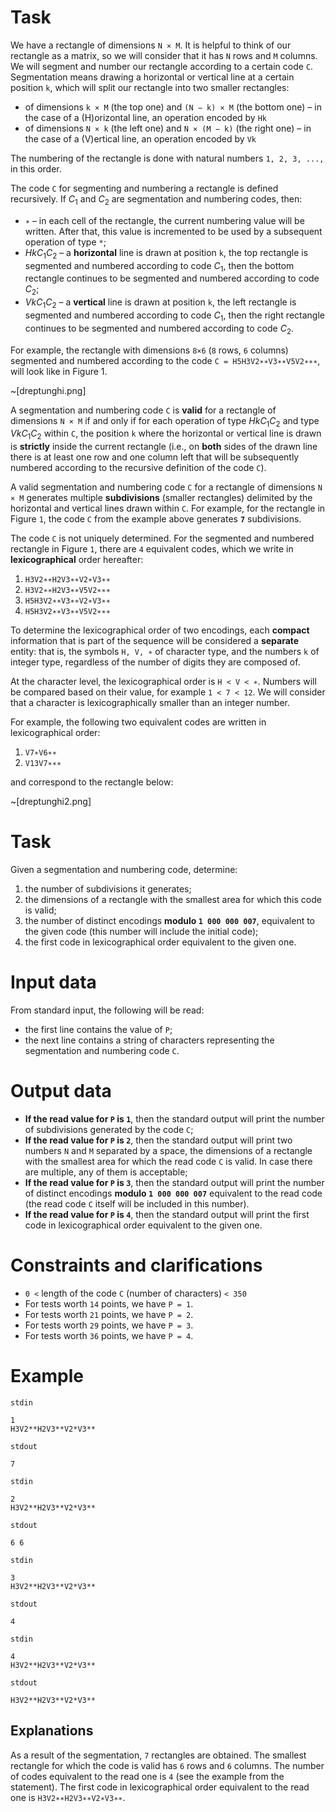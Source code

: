 # Task

We have a rectangle of dimensions `N × M`. It is helpful to think of our rectangle as a matrix, so we will consider that it has `N` rows and `M` columns. We will segment and number our rectangle according to a certain code `C`. Segmentation means drawing a horizontal or vertical line at a certain position `k`, which will split our rectangle into two smaller rectangles:
* of dimensions `k × M` (the top one) and `(N − k) × M` (the bottom one) – in the case of a (H)orizontal line, an operation encoded by `Hk`
* of dimensions `N × k` (the left one) and `N × (M − k)` (the right one) – in the case of a (V)ertical line, an operation encoded by `Vk`

The numbering of the rectangle is done with natural numbers `1, 2, 3, ...,` in this order.

The code `C` for segmenting and numbering a rectangle is defined recursively. If $C_1$ and $C_2$ are segmentation and numbering codes, then:
* `∗` – in each cell of the rectangle, the current numbering value will be written. After that, this value is incremented to be used by a subsequent operation of type `*`;
* $HkC_1C_2$ – a **horizontal** line is drawn at position `k`, the top rectangle is segmented and numbered according to code $C_1$, then the bottom rectangle continues to be segmented and numbered according to code $C_2$;
* $VkC_1C_2$ – a **vertical** line is drawn at position `k`, the left rectangle is segmented and numbered according to code $C_1$, then the right rectangle continues to be segmented and numbered according to code $C_2$.

For example, the rectangle with dimensions `8×6` (`8` rows, `6` columns) segmented and numbered according to the code `C = H5H3V2∗∗V3∗∗V5V2∗∗∗`, will look like in Figure 1.

~[dreptunghi.png]

A segmentation and numbering code `C` is **valid** for a rectangle of dimensions `N × M` if and only if for each operation of type $HkC_1C_2$ and type $VkC_1C_2$ within `C`, the position `k` where the horizontal or vertical line is drawn is **strictly** inside the current rectangle (i.e., on **both** sides of the drawn line there is at least one row and one column left that will be subsequently numbered according to the recursive definition of the code `C`).

A valid segmentation and numbering code `C` for a rectangle of dimensions `N × M` generates multiple **subdivisions** (smaller rectangles) delimited by the horizontal and vertical lines drawn within `C`. For example, for the rectangle in Figure `1`, the code `C` from the example above generates **`7`** subdivisions.

The code `C` is not uniquely determined. For the segmented and numbered rectangle in Figure `1`, there are `4` equivalent codes, which we write in **lexicographical** order hereafter:

1. `H3V2∗∗H2V3∗∗V2∗V3∗∗`
2. `H3V2∗∗H2V3∗∗V5V2∗∗∗`
3. `H5H3V2∗∗V3∗∗V2∗V3∗∗`
4. `H5H3V2∗∗V3∗∗V5V2∗∗∗`

To determine the lexicographical order of two encodings, each **compact** information that is part of the sequence will be considered a **separate** entity: that is, the symbols `H, V, ∗` of character type, and the numbers `k` of integer type, regardless of the number of digits they are composed of.

At the character level, the lexicographical order is `H < V < ∗`. Numbers will be compared based on their value, for example `1 < 7 < 12`. We will consider that a character is lexicographically smaller than an integer number.

For example, the following two equivalent codes are written in lexicographical order:
1. `V7∗V6∗∗`
2. `V13V7∗∗∗`

and correspond to the rectangle below:

~[dreptunghi2.png]

# Task

Given a segmentation and numbering code, determine:
1. the number of subdivisions it generates;
2. the dimensions of a rectangle with the smallest area for which this code is valid;
3. the number of distinct encodings **modulo `1 000 000 007`**, equivalent to the given code (this number will include the initial code);
4. the first code in lexicographical order equivalent to the given one.

# Input data

From standard input, the following will be read:
* the first line contains the value of `P`;
* the next line contains a string of characters representing the segmentation and numbering code `C`.

# Output data

* **If the read value for `P` is `1`**, then the standard output will print the number of subdivisions generated by the code `C`;
* **If the read value for `P` is `2`**, then the standard output will print two numbers `N` and `M` separated by a space, the dimensions of a rectangle with the smallest area for which the read code `C` is valid. In case there are multiple, any of them is acceptable;
* **If the read value for `P` is `3`**, then the standard output will print the number of distinct encodings **modulo `1 000 000 007`** equivalent to the read code (the read code `C` itself will be included in this number).
* **If the read value for `P` is `4`**, then the standard output will print the first code in lexicographical order equivalent to the given one.

# Constraints and clarifications
* `0 <` length of the code `C` (number of characters) `< 350`
* For tests worth `14` points, we have `P = 1`.
* For tests worth `21` points, we have `P = 2`.
* For tests worth `29` points, we have `P = 3`.
* For tests worth `36` points, we have `P = 4`.

# Example

`stdin`

```
1
H3V2**H2V3**V2*V3**
```

`stdout`

```
7
```

`stdin`

```
2
H3V2**H2V3**V2*V3**
```

`stdout`

```
6 6
```

`stdin`

```
3
H3V2**H2V3**V2*V3**
```

`stdout`

```
4
```

`stdin`

```
4
H3V2**H2V3**V2*V3**
```

`stdout`

```
H3V2**H2V3**V2*V3**
```

Explanations
---

As a result of the segmentation, `7` rectangles are obtained.
The smallest rectangle for which the code is valid has `6` rows and `6` columns.
The number of codes equivalent to the read one is `4` (see the example from the statement).
The first code in lexicographical order equivalent to the read one is `H3V2∗∗H2V3∗∗V2∗V3∗∗`.